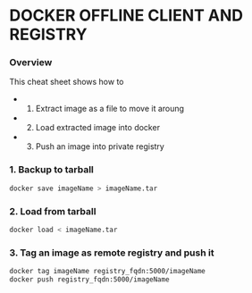 # DOCKER OFFLINE CLIENT AND REGISTRY
### Overview
This cheat sheet shows how to
* 1. Extract image as a file to move it aroung 
* 2. Load extracted image into docker
* 3. Push an image into private registry
### 1. Backup to tarball
```sh
docker save imageName > imageName.tar
```
### 2. Load from tarball
```sh
docker load < imageName.tar
```
### 3. Tag an image as remote registry and push it
```sh
docker tag imageName registry_fqdn:5000/imageName
docker push registry_fqdn:5000/imageName
```
